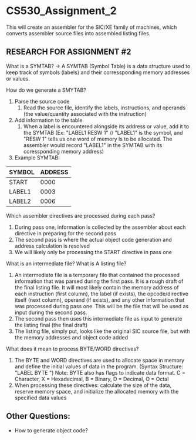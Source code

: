 # CS530_Assignment_2
This will create an assembler for the SIC/XE family of machines, which converts assembler source files into assembled listing files.

## RESEARCH FOR ASSIGNMENT #2
What is a SYMTAB?
-> A SYMTAB (Symbol Table) is a data structure used to keep track of symbols (labels) and their corressponding memory addresses or values.

How do we generate a SMYTAB?
1. Parse the source code
   1. Read the source file, identify the labels, instructions, and operands (the value/quantity associated with the instruction)
2. Add information to the table
   1. When a label is encountered alongside its address or value, add it to the SYMTAB (Ex: "LABEL1 RESW 1" // "LABEL1" is the symbol, and "RESW 1" tells us one word of memory is to be allocated. The assembler would record "LABEL1" in the SYMTAB with its coressponding memory address)
3. Example SYMTAB:

| SYMBOL | ADDRESS |
| ---    | ---  |
| START  | 0000 |
| LABEL1 | 0003 |
| LABEL2 | 0006 |

Which assembler directives are processed during each pass?
1. During pass one, information is collected by the assembler about each directive in preparing for the second pass
2.  The second pass is where the actual object code generation and address calculation is resolved
3.  We will likely only be processing the START directive in pass one

What is an intermediate file? What is A listing file?
1. An intermediate file is a temporary file that contained the processed information that was parsed during the first pass. It is a rough draft of the final listing file. It will most likely contain the memory address of each instruction (first column), the label (if exists), the opcode/directive itself (next column), operand (if exists), and any other information that was processed during pass one. This will be the file that will be used as input during the second pass.
2. The second pass then uses this intermediate file as input to generate the listing final (the final draft)
3. The listing file, simply put, looks like the original SIC source file, but with the memory addresses and object code added

What does it mean to process BYTE/WORD directives?
1. The BYTE and WORD directives are used to allocate space in memory and define the initial values of data in the program. (Syntax Structure: "LABEL BYTE <data>") Note: BYTE also has flags to indicate data format. C = Character, X = Hexadecimal, B = Binary, D = Decimal, O = Octal
2. When processing these directives: calculate the size of the data, reserve memory space, and initialize the allocated memory with the specified data values

## Other Questions:
- How to generate object code?
